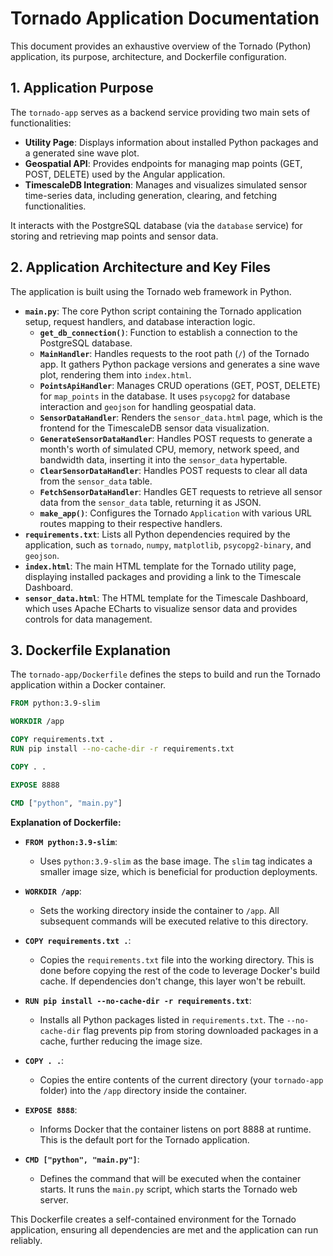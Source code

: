 # Tornado Application Documentation

This document provides an exhaustive overview of the Tornado (Python) application, its purpose, architecture, and Dockerfile configuration.

## 1. Application Purpose

The `tornado-app` serves as a backend service providing two main sets of functionalities:

*   **Utility Page**: Displays information about installed Python packages and a generated sine wave plot.
*   **Geospatial API**: Provides endpoints for managing map points (GET, POST, DELETE) used by the Angular application.
*   **TimescaleDB Integration**: Manages and visualizes simulated sensor time-series data, including generation, clearing, and fetching functionalities.

It interacts with the PostgreSQL database (via the `database` service) for storing and retrieving map points and sensor data.

## 2. Application Architecture and Key Files

The application is built using the Tornado web framework in Python.

*   **`main.py`**: The core Python script containing the Tornado application setup, request handlers, and database interaction logic.
    *   **`get_db_connection()`**: Function to establish a connection to the PostgreSQL database.
    *   **`MainHandler`**: Handles requests to the root path (`/`) of the Tornado app. It gathers Python package versions and generates a sine wave plot, rendering them into `index.html`.
    *   **`PointsApiHandler`**: Manages CRUD operations (GET, POST, DELETE) for `map_points` in the database. It uses `psycopg2` for database interaction and `geojson` for handling geospatial data.
    *   **`SensorDataHandler`**: Renders the `sensor_data.html` page, which is the frontend for the TimescaleDB sensor data visualization.
    *   **`GenerateSensorDataHandler`**: Handles POST requests to generate a month's worth of simulated CPU, memory, network speed, and bandwidth data, inserting it into the `sensor_data` hypertable.
    *   **`ClearSensorDataHandler`**: Handles POST requests to clear all data from the `sensor_data` table.
    *   **`FetchSensorDataHandler`**: Handles GET requests to retrieve all sensor data from the `sensor_data` table, returning it as JSON.
    *   **`make_app()`**: Configures the Tornado `Application` with various URL routes mapping to their respective handlers.
*   **`requirements.txt`**: Lists all Python dependencies required by the application, such as `tornado`, `numpy`, `matplotlib`, `psycopg2-binary`, and `geojson`.
*   **`index.html`**: The main HTML template for the Tornado utility page, displaying installed packages and providing a link to the Timescale Dashboard.
*   **`sensor_data.html`**: The HTML template for the Timescale Dashboard, which uses Apache ECharts to visualize sensor data and provides controls for data management.

## 3. Dockerfile Explanation

The `tornado-app/Dockerfile` defines the steps to build and run the Tornado application within a Docker container.

```dockerfile
FROM python:3.9-slim

WORKDIR /app

COPY requirements.txt .
RUN pip install --no-cache-dir -r requirements.txt

COPY . .

EXPOSE 8888

CMD ["python", "main.py"]
```

**Explanation of Dockerfile:**

*   **`FROM python:3.9-slim`**:
    *   Uses `python:3.9-slim` as the base image. The `slim` tag indicates a smaller image size, which is beneficial for production deployments.

*   **`WORKDIR /app`**:
    *   Sets the working directory inside the container to `/app`. All subsequent commands will be executed relative to this directory.

*   **`COPY requirements.txt .`**:
    *   Copies the `requirements.txt` file into the working directory. This is done before copying the rest of the code to leverage Docker's build cache. If dependencies don't change, this layer won't be rebuilt.

*   **`RUN pip install --no-cache-dir -r requirements.txt`**:
    *   Installs all Python packages listed in `requirements.txt`. The `--no-cache-dir` flag prevents pip from storing downloaded packages in a cache, further reducing the image size.

*   **`COPY . .`**:
    *   Copies the entire contents of the current directory (your `tornado-app` folder) into the `/app` directory inside the container.

*   **`EXPOSE 8888`**:
    *   Informs Docker that the container listens on port 8888 at runtime. This is the default port for the Tornado application.

*   **`CMD ["python", "main.py"]`**:
    *   Defines the command that will be executed when the container starts. It runs the `main.py` script, which starts the Tornado web server.

This Dockerfile creates a self-contained environment for the Tornado application, ensuring all dependencies are met and the application can run reliably.
